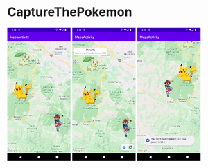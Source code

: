 # CaptureThePokemon
<img src="screenshots/Screenshot_1631374490.png" width=29%> <img src="screenshots/Screenshot_1631374521.png" width=29%> <img src="screenshots/Screenshot_1631374582.png" width=29%> 
